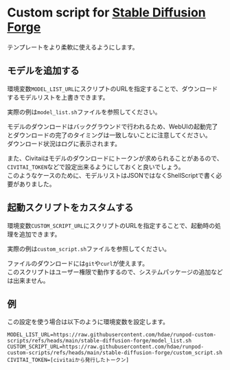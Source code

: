 # Custom script for [Stable Diffusion Forge](https://runpod.io/console/deploy?template=whdfh5h5d4&ref=oxrbnozc)

テンプレートをより柔軟に使えるようにします。

## モデルを追加する

環境変数`MODEL_LIST_URL`にスクリプトのURLを指定することで、ダウンロードするモデルリストを上書きできます。

実際の例は`model_list.sh`ファイルを参照してください。

モデルのダウンロードはバックグラウンドで行われるため、WebUIの起動完了とダウンロードの完了のタイミングは一致しないことに注意してください。  
ダウンロード状況はログに表示されます。

また、Civitaiはモデルのダウンロードにトークンが求められることがあるので、`CIVITAI_TOKEN`などで設定出来るようにしておくと良いでしょう。  
このようなケースのために、モデルリストはJSONではなくShellScriptで書く必要がありました。

## 起動スクリプトをカスタムする

環境変数`CUSTOM_SCRIPT_URL`にスクリプトのURLを指定することで、起動時の処理を追加できます。

実際の例は`custom_script.sh`ファイルを参照してください。

ファイルのダウンロードには`git`や`curl`が使えます。  
このスクリプトはユーザー権限で動作するので、システムパッケージの追加などは出来ません。

## 例

この設定を使う場合は以下のように環境変数を設定します。

```
MODEL_LIST_URL=https://raw.githubusercontent.com/hdae/runpod-custom-scripts/refs/heads/main/stable-diffusion-forge/model_list.sh
CUSTOM_SCRIPT_URL=https://raw.githubusercontent.com/hdae/runpod-custom-scripts/refs/heads/main/stable-diffusion-forge/custom_script.sh
CIVITAI_TOKEN=[civitaiから発行したトークン]
```
